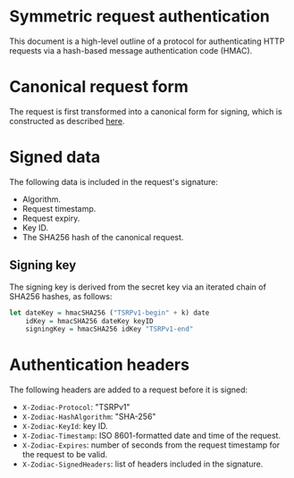 # Symmetric request authentication

This document is a high-level outline of a protocol for authenticating
HTTP requests via a hash-based message authentication code (HMAC).

# Canonical request form

The request is first transformed into a canonical form for signing,
which is constructed as described [here](canonical-request.md).

# Signed data

The following data is included in the request's signature:

 - Algorithm.
 - Request timestamp.
 - Request expiry.
 - Key ID.
 - The SHA256 hash of the canonical request.

## Signing key

The signing key is derived from the secret key via an iterated chain
of SHA256 hashes, as follows:

```haskell
let dateKey = hmacSHA256 ("TSRPv1-begin" + k) date
    idKey = hmacSHA256 dateKey keyID
    signingKey = hmacSHA256 idKey "TSRPv1-end"
```

# Authentication headers

The following headers are added to a request before it is signed:

 - `X-Zodiac-Protocol`: "TSRPv1"
 - `X-Zodiac-HashAlgorithm`: "SHA-256"
 - `X-Zodiac-KeyId`: key ID.
 - `X-Zodiac-Timestamp`: ISO 8601-formatted date and time of the request.
 - `X-Zodiac-Expires`: number of seconds from the request timestamp
   for the request to be valid.
 - `X-Zodiac-SignedHeaders`: list of headers included in the signature.

